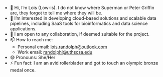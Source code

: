 - 👋 Hi, I’m Lois (Low-is). I do not know where Superman or Peter Griffin are, they forgot to tell me where they will be.
- 👀 I’m interested in developing cloud-based solutions and scalable data pipelines, including SaaS tools for bioinformatics and data science applications.
- 💞️ I am open to any collaboration, if deemed suitable for the project. 
- 📫 How to reach me:
    - Personal email: [lois.randolph@outlook.com](lois.randolph@outlook.com)
    - Work email: [randolphl@uthscsa.edu](randolphl@uthscsa.edu)
- 😄 Pronouns: She/Her
- ⚡ Fun fact: I am an avid rollerblader and got to touch an olympic bronze medal once. 
